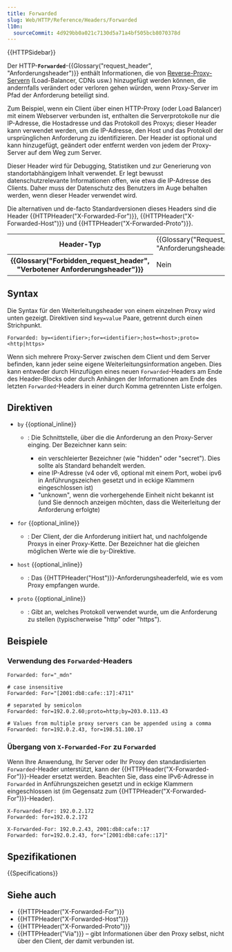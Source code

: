 ```yaml
---
title: Forwarded
slug: Web/HTTP/Reference/Headers/Forwarded
l10n:
  sourceCommit: 4d929bb0a021c7130d5a71a4bf505bcb8070378d
---
```


{{HTTPSidebar}}

Der HTTP-**`Forwarded`**-{{Glossary("request_header", "Anforderungsheader")}} enthält Informationen, die von [Reverse-Proxy-Servern](/de/docs/Web/HTTP/Guides/Proxy_servers_and_tunneling) (Load-Balancer, CDNs usw.) hinzugefügt werden können, die andernfalls verändert oder verloren gehen würden, wenn Proxy-Server im Pfad der Anforderung beteiligt sind.

Zum Beispiel, wenn ein Client über einen HTTP-Proxy (oder Load Balancer) mit einem Webserver verbunden ist, enthalten die Serverprotokolle nur die IP-Adresse, die Hostadresse und das Protokoll des Proxys; dieser Header kann verwendet werden, um die IP-Adresse, den Host und das Protokoll der ursprünglichen Anforderung zu identifizieren. Der Header ist optional und kann hinzugefügt, geändert oder entfernt werden von jedem der Proxy-Server auf dem Weg zum Server.

Dieser Header wird für Debugging, Statistiken und zur Generierung von standortabhängigem Inhalt verwendet. Er legt bewusst datenschutzrelevante Informationen offen, wie etwa die IP-Adresse des Clients. Daher muss der Datenschutz des Benutzers im Auge behalten werden, wenn dieser Header verwendet wird.

Die alternativen und de-facto Standardversionen dieses Headers sind die Header {{HTTPHeader("X-Forwarded-For")}}, {{HTTPHeader("X-Forwarded-Host")}} und {{HTTPHeader("X-Forwarded-Proto")}}.

<table class="properties">
  <tbody>
    <tr>
      <th scope="row">Header-Typ</th>
      <td>{{Glossary("Request_header", "Anforderungsheader")}}</td>
    </tr>
    <tr>
      <th scope="row">{{Glossary("Forbidden_request_header", "Verbotener Anforderungsheader")}}</th>
      <td>Nein</td>
    </tr>
  </tbody>
</table>

## Syntax

Die Syntax für den Weiterleitungsheader von einem einzelnen Proxy wird unten gezeigt. Direktiven sind `key=value` Paare, getrennt durch einen Strichpunkt.

```http
Forwarded: by=<identifier>;for=<identifier>;host=<host>;proto=<http|https>
```

Wenn sich mehrere Proxy-Server zwischen dem Client und dem Server befinden, kann jeder seine eigene Weiterleitungsinformation angeben. Dies kann entweder durch Hinzufügen eines neuen `Forwarded`-Headers am Ende des Header-Blocks oder durch Anhängen der Informationen am Ende des letzten `Forwarded`-Headers in einer durch Komma getrennten Liste erfolgen.

## Direktiven

- `by` {{optional_inline}}

  - : Die Schnittstelle, über die die Anforderung an den Proxy-Server einging. Der Bezeichner kann sein:

    - ein verschleierter Bezeichner (wie "hidden" oder "secret"). Dies sollte als Standard behandelt werden.
    - eine IP-Adresse (v4 oder v6, optional mit einem Port, wobei ipv6 in Anführungszeichen gesetzt und in eckige Klammern eingeschlossen ist)
    - "unknown", wenn die vorhergehende Einheit nicht bekannt ist (und Sie dennoch anzeigen möchten, dass die Weiterleitung der Anforderung erfolgte)

- `for` {{optional_inline}}
  - : Der Client, der die Anforderung initiiert hat, und nachfolgende Proxys in einer Proxy-Kette. Der Bezeichner hat die gleichen möglichen Werte wie die `by`-Direktive.
- `host` {{optional_inline}}
  - : Das {{HTTPHeader("Host")}}-Anforderungsheaderfeld, wie es vom Proxy empfangen wurde.
- `proto` {{optional_inline}}
  - : Gibt an, welches Protokoll verwendet wurde, um die Anforderung zu stellen (typischerweise "http" oder "https").

## Beispiele

### Verwendung des `Forwarded`-Headers

```http
Forwarded: for="_mdn"

# case insensitive
Forwarded: For="[2001:db8:cafe::17]:4711"

# separated by semicolon
Forwarded: for=192.0.2.60;proto=http;by=203.0.113.43

# Values from multiple proxy servers can be appended using a comma
Forwarded: for=192.0.2.43, for=198.51.100.17
```

### Übergang von `X-Forwarded-For` zu `Forwarded`

Wenn Ihre Anwendung, Ihr Server oder Ihr Proxy den standardisierten `Forwarded`-Header unterstützt, kann der {{HTTPHeader("X-Forwarded-For")}}-Header ersetzt werden. Beachten Sie, dass eine IPv6-Adresse in `Forwarded` in Anführungszeichen gesetzt und in eckige Klammern eingeschlossen ist (im Gegensatz zum {{HTTPHeader("X-Forwarded-For")}}-Header).

```http
X-Forwarded-For: 192.0.2.172
Forwarded: for=192.0.2.172

X-Forwarded-For: 192.0.2.43, 2001:db8:cafe::17
Forwarded: for=192.0.2.43, for="[2001:db8:cafe::17]"
```

## Spezifikationen

{{Specifications}}

## Siehe auch

- {{HTTPHeader("X-Forwarded-For")}}
- {{HTTPHeader("X-Forwarded-Host")}}
- {{HTTPHeader("X-Forwarded-Proto")}}
- {{HTTPHeader("Via")}} – gibt Informationen über den Proxy selbst, nicht über den Client, der damit verbunden ist.
